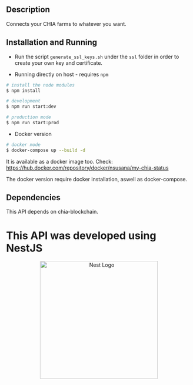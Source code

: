 


## Description

Connects your CHIA farms to whatever you want. 


## Installation and Running 

- Run the script `generate_ssl_keys.sh` under the `ssl` folder in order to create your own key and certificate. 

- Running directly on host - requires `npm`
```bash
# install the node modules
$ npm install

# development
$ npm run start:dev

# production mode
$ npm run start:prod
```
  
- Docker version
```bash
# docker mode
$ docker-compose up --build -d
```
It is available as a docker image too. Check: https://hub.docker.com/repository/docker/nsusana/my-chia-status  
  
The docker version require docker installation, aswell as docker-compose.


## Dependencies 

This API depends on chia-blockchain.  

  


# This API was developed using NestJS
<p align="center">
  <a href="http://nestjs.com/" target="blank"><img src="https://nestjs.com/img/logo_text.svg" width="320" alt="Nest Logo" /></a>
</p>
